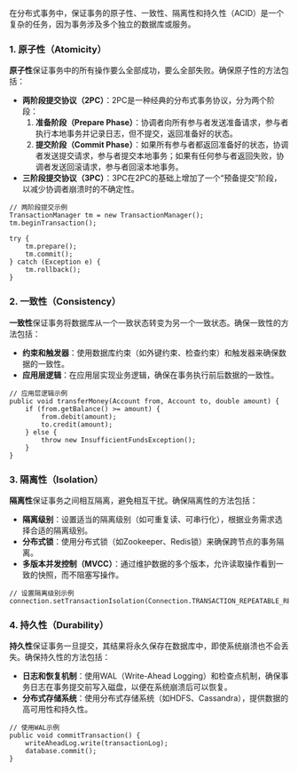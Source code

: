 在分布式事务中，保证事务的原子性、一致性、隔离性和持久性（ACID）是一个复杂的任务，因为事务涉及多个独立的数据库或服务。
### 1. 原子性（Atomicity）
**原子性**保证事务中的所有操作要么全部成功，要么全部失败。确保原子性的方法包括：

- **两阶段提交协议（2PC）**：2PC是一种经典的分布式事务协议，分为两个阶段：
   1. **准备阶段（Prepare Phase）**：协调者向所有参与者发送准备请求，参与者执行本地事务并记录日志，但不提交，返回准备好的状态。
   2. **提交阶段（Commit Phase）**：如果所有参与者都返回准备好的状态，协调者发送提交请求，参与者提交本地事务；如果有任何参与者返回失败，协调者发送回滚请求，参与者回滚本地事务。
- **三阶段提交协议（3PC）**：3PC在2PC的基础上增加了一个“预备提交”阶段，以减少协调者崩溃时的不确定性。
```
// 两阶段提交示例
TransactionManager tm = new TransactionManager();
tm.beginTransaction();

try {
    tm.prepare();
    tm.commit();
} catch (Exception e) {
    tm.rollback();
}
```
### 2. 一致性（Consistency）
**一致性**保证事务将数据库从一个一致状态转变为另一个一致状态。确保一致性的方法包括：

- **约束和触发器**：使用数据库约束（如外键约束、检查约束）和触发器来确保数据的一致性。
- **应用层逻辑**：在应用层实现业务逻辑，确保在事务执行前后数据的一致性。
```
// 应用层逻辑示例
public void transferMoney(Account from, Account to, double amount) {
    if (from.getBalance() >= amount) {
        from.debit(amount);
        to.credit(amount);
    } else {
        throw new InsufficientFundsException();
    }
}
```
### 3. 隔离性（Isolation）
**隔离性**保证事务之间相互隔离，避免相互干扰。确保隔离性的方法包括：

- **隔离级别**：设置适当的隔离级别（如可重复读、可串行化），根据业务需求选择合适的隔离级别。
- **分布式锁**：使用分布式锁（如Zookeeper、Redis锁）来确保跨节点的事务隔离。
- **多版本并发控制（MVCC）**：通过维护数据的多个版本，允许读取操作看到一致的快照，而不阻塞写操作。
```
// 设置隔离级别示例
connection.setTransactionIsolation(Connection.TRANSACTION_REPEATABLE_READ);
```
### 4. 持久性（Durability）
**持久性**保证事务一旦提交，其结果将永久保存在数据库中，即使系统崩溃也不会丢失。确保持久性的方法包括：

- **日志和恢复机制**：使用WAL（Write-Ahead Logging）和检查点机制，确保事务日志在事务提交前写入磁盘，以便在系统崩溃后可以恢复。
- **分布式存储系统**：使用分布式存储系统（如HDFS、Cassandra），提供数据的高可用性和持久性。
```
// 使用WAL示例
public void commitTransaction() {
    writeAheadLog.write(transactionLog);
    database.commit();
}
```
